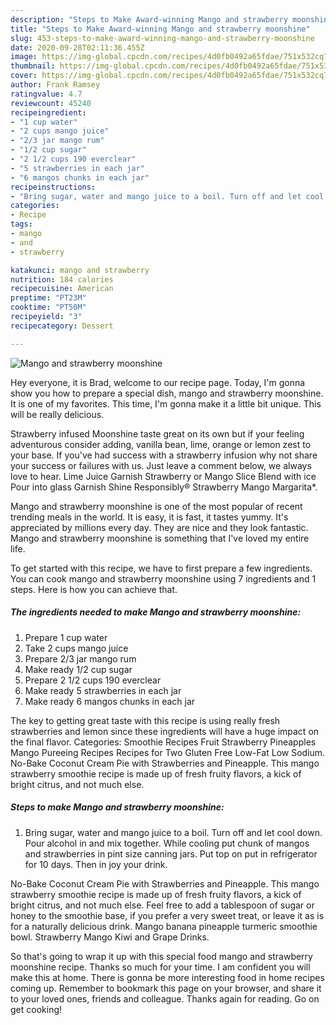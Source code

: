 ```yaml
---
description: "Steps to Make Award-winning Mango and strawberry moonshine"
title: "Steps to Make Award-winning Mango and strawberry moonshine"
slug: 453-steps-to-make-award-winning-mango-and-strawberry-moonshine
date: 2020-09-28T02:11:36.455Z
image: https://img-global.cpcdn.com/recipes/4d0fb0492a65fdae/751x532cq70/mango-and-strawberry-moonshine-recipe-main-photo.jpg
thumbnail: https://img-global.cpcdn.com/recipes/4d0fb0492a65fdae/751x532cq70/mango-and-strawberry-moonshine-recipe-main-photo.jpg
cover: https://img-global.cpcdn.com/recipes/4d0fb0492a65fdae/751x532cq70/mango-and-strawberry-moonshine-recipe-main-photo.jpg
author: Frank Ramsey
ratingvalue: 4.7
reviewcount: 45240
recipeingredient:
- "1 cup water"
- "2 cups mango juice"
- "2/3 jar mango rum"
- "1/2 cup sugar"
- "2 1/2 cups 190 everclear"
- "5 strawberries in each jar"
- "6 mangos chunks in each jar"
recipeinstructions:
- "Bring sugar, water and mango juice to a boil. Turn off and let cool down. Pour alcohol in and mix together. While cooling put chunk of mangos and strawberries in pint size canning jars. Put top on put in refrigerator for 10 days. Then in joy your drink."
categories:
- Recipe
tags:
- mango
- and
- strawberry

katakunci: mango and strawberry 
nutrition: 184 calories
recipecuisine: American
preptime: "PT23M"
cooktime: "PT50M"
recipeyield: "3"
recipecategory: Dessert

---
```



![Mango and strawberry moonshine](https://img-global.cpcdn.com/recipes/4d0fb0492a65fdae/751x532cq70/mango-and-strawberry-moonshine-recipe-main-photo.jpg)

Hey everyone, it is Brad, welcome to our recipe page. Today, I'm gonna show you how to prepare a special dish, mango and strawberry moonshine. It is one of my favorites. This time, I'm gonna make it a little bit unique. This will be really delicious.

Strawberry infused Moonshine taste great on its own but if your feeling adventurous consider adding, vanilla bean, lime, orange or lemon zest to your base. If you&#39;ve had success with a strawberry infusion why not share your success or failures with us. Just leave a comment below, we always love to hear. Lime Juice Garnish Strawberry or Mango Slice Blend with ice Pour into glass Garnish Shine Responsibly® Strawberry Mango Margarita*.

Mango and strawberry moonshine is one of the most popular of recent trending meals in the world. It is easy, it is fast, it tastes yummy. It's appreciated by millions every day. They are nice and they look fantastic. Mango and strawberry moonshine is something that I've loved my entire life.


To get started with this recipe, we have to first prepare a few ingredients. You can cook mango and strawberry moonshine using 7 ingredients and 1 steps. Here is how you can achieve that.

<!--inarticleads1-->

##### The ingredients needed to make Mango and strawberry moonshine:

1. Prepare 1 cup water
1. Take 2 cups mango juice
1. Prepare 2/3 jar mango rum
1. Make ready 1/2 cup sugar
1. Prepare 2 1/2 cups 190 everclear
1. Make ready 5 strawberries in each jar
1. Make ready 6 mangos chunks in each jar


The key to getting great taste with this recipe is using really fresh strawberries and lemon since these ingredients will have a huge impact on the final flavor. Categories: Smoothie Recipes Fruit Strawberry Pineapples Mango Pureeing Recipes Recipes for Two Gluten Free Low-Fat Low Sodium. No-Bake Coconut Cream Pie with Strawberries and Pineapple. This mango strawberry smoothie recipe is made up of fresh fruity flavors, a kick of bright citrus, and not much else. 

<!--inarticleads2-->

##### Steps to make Mango and strawberry moonshine:

1. Bring sugar, water and mango juice to a boil. Turn off and let cool down. Pour alcohol in and mix together. While cooling put chunk of mangos and strawberries in pint size canning jars. Put top on put in refrigerator for 10 days. Then in joy your drink.


No-Bake Coconut Cream Pie with Strawberries and Pineapple. This mango strawberry smoothie recipe is made up of fresh fruity flavors, a kick of bright citrus, and not much else. Feel free to add a tablespoon of sugar or honey to the smoothie base, if you prefer a very sweet treat, or leave it as is for a naturally delicious drink. Mango banana pineapple turmeric smoothie bowl. Strawberry Mango Kiwi and Grape Drinks. 

So that's going to wrap it up with this special food mango and strawberry moonshine recipe. Thanks so much for your time. I am confident you will make this at home. There is gonna be more interesting food in home recipes coming up. Remember to bookmark this page on your browser, and share it to your loved ones, friends and colleague. Thanks again for reading. Go on get cooking!
